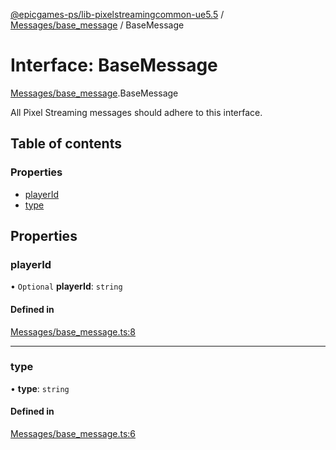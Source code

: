 [@epicgames-ps/lib-pixelstreamingcommon-ue5.5](../README.md) / [Messages/base\_message](../modules/Messages_base_message.md) / BaseMessage

# Interface: BaseMessage

[Messages/base\_message](../modules/Messages_base_message.md).BaseMessage

All Pixel Streaming messages should adhere to this interface.

## Table of contents

### Properties

- [playerId](Messages_base_message.BaseMessage.md#playerid)
- [type](Messages_base_message.BaseMessage.md#type)

## Properties

### playerId

• `Optional` **playerId**: `string`

#### Defined in

[Messages/base_message.ts:8](https://github.com/mcottontensor/PixelStreamingInfrastructure/blob/1d8a258/Common/src/Messages/base_message.ts#L8)

___

### type

• **type**: `string`

#### Defined in

[Messages/base_message.ts:6](https://github.com/mcottontensor/PixelStreamingInfrastructure/blob/1d8a258/Common/src/Messages/base_message.ts#L6)
